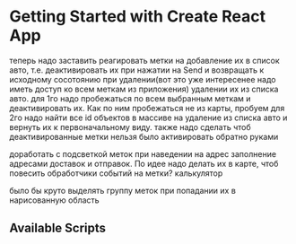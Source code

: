 # Getting Started with Create React App

теперь надо заставить реагировать метки на добавление их в список авто, т.е. деактивировать их при нажатии на Send и возвращать к исходному сосотоянию при удалении(вот это уже интересенее надо иметь доступ ко всем меткам из приложения)
удалении их из списка авто. 
для 1го надо пробежаться по всем выбранным меткам и деактивировать их. Как по ним пробежаться не из карты, пробуем
для 2го надо найти все id объектов в массиве на удаление из списка авто и вернуть их к первоначальному виду. 
также надо сделать чтоб деактивированные метки нельзя было активировать обратно руками

доработать
с подсветкой меток при наведении на адрес
заполнение адресами доставок и отправок. По идее надо делать их в карте, чтоб повесить обработчики событий на метки?
калькулятор

было бы круто
выделять группу меток при попадании их в нарисованную область

## Available Scripts

